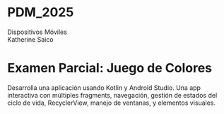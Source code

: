 # PDM_2025  

Dispositivos Móviles  
Katherine Saico  

#  Examen Parcial: Juego de Colores
Desarrolla una aplicación usando Kotlin y Android Studio. Una app interactiva con múltiples fragments, navegación, gestión de estados del ciclo de vida, RecyclerView, manejo de ventanas,  y elementos visuales.



